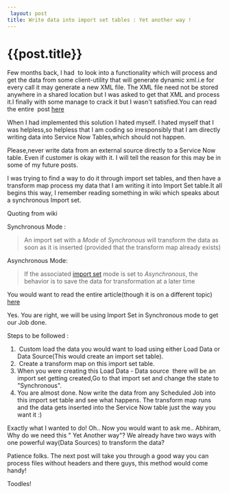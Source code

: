 ```yaml
---
 layout: post
title: Write data into import set tables : Yet another way !
--- 
```

 {{post.title}}
======================================================

Few months back, I had  to look into a functionality which will process and get the data from some client-utility that will generate dynamic xml.i.e for every call it may generate a new XML file. The XML file need not be stored anywhere in a shared location but I was asked to get that XML and process it.I finally with some manage to crack it but I wasn't satisfied.You can read the entire  post <a href="http://servicenowdiary.com/2011/11/custom-http-get-request-to-a-server/">here</a>

When I had implemented this solution I hated myself. I hated myself that I was helpless,so helpless that I am coding so irresponsibly that I am directly writing data into Service Now Tables,which should not happen.

Please,never write data from an external source directly to a Service Now table. Even if customer is okay with it. I will tell the reason for this may be in some of my future posts.

I was trying to find a way to do it through import set tables, and then have a transform map process my data that I am writing it into Import Set table.It all begins this way, I remember reading something in wiki which speaks about a synchronous Import set.

Quoting from wiki

Synchronous Mode :
<blockquote>An import set with a <em>Mode</em> of <em>Synchronous</em> will transform the data as soon as it is inserted (provided that the transform map already exists)</blockquote>
Asynchronous Mode:
<blockquote>If the associated <a title="Import Sets" href="http://wiki.service-now.com/index.php?title=Import_Sets">import set</a> mode is set to <em>Asynchronous</em>, the behavior is to save the data for transformation at a later time</blockquote>
You would want to read the entire article(though it is on a different topic) <a href="http://wiki.service-now.com/index.php?title=Web_Service_Import_Sets">here</a>

Yes. You are right, we will be using Import Set in Synchronous mode to get our Job done.

Steps to be followed :
<ol>
	<li> Custom load the data you would want to load using either Load Data or Data Source(This would create an import set table).</li>
	<li> Create a transform map on this import set table.</li>
	<li>When you were creating this Load Data - Data source  there will be an import set getting created,Go to that import set and change the state to "Synchronous".</li>
	<li>You are almost done. Now write the data from any Scheduled Job into this import set table and see what happens. The transform map runs and the data gets inserted into the Service Now table just the way you want it :)</li>
</ol>
Exactly what I wanted to do! Oh.. Now you would want to ask me.. Abhiram, Why do we need this " Yet Another way"? We already have two ways with one powerful way(Data Sources) to transform the data?

Patience folks. The next post will take you through a good way you can process files without headers and there guys, this method would come handy!

Toodles!